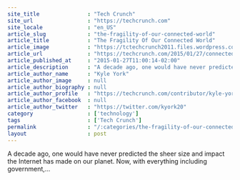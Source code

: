 ```yaml
---
site_title               : "Tech Crunch"
site_url                 : "https://techcrunch.com"
site_locale              : "en_US"
article_slug             : "the-fragility-of-our-connected-world"
article_title            : "The Fragility Of Our Connected World"
article_image            : "https://tctechcrunch2011.files.wordpress.com/2015/01/shattered.jpg?w=764&h=400&crop=1"
article_url              : "https://techcrunch.com/2015/01/27/connected-world-fragility/"
article_published_at     : "2015-01-27T11:00:14-02:00"
article_description      : "A decade ago, one would have never predicted the sheer size and impact the Internet has made on our planet. Now, with everything including government,..."
article_author_name      : "Kyle York"
article_author_image     : null
article_author_biography : null
article_author_profile   : "https://techcrunch.com/contributor/kyle-york/"
article_author_facebook  : null
article_author_twitter   : "https://twitter.com/kyork20"
category                 : ['technology']
tags                     : ['Tech Crunch']
permalink                : "/:categories/the-fragility-of-our-connected-world/"
layout                   : post
---
```


A decade ago, one would have never predicted the sheer size and impact the Internet has made on our planet. Now, with everything including government,...
